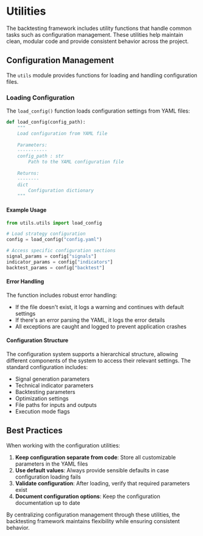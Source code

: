 # Utilities

The backtesting framework includes utility functions that handle common tasks such as configuration management. These utilities help maintain clean, modular code and provide consistent behavior across the project.

## Configuration Management

The `utils` module provides functions for loading and handling configuration files.

### Loading Configuration

The `load_config()` function loads configuration settings from YAML files:

```python
def load_config(config_path):
    """
    Load configuration from YAML file
    
    Parameters:
    -----------
    config_path : str
        Path to the YAML configuration file
        
    Returns:
    --------
    dict
        Configuration dictionary
    """
```

#### Example Usage

```python
from utils.utils import load_config

# Load strategy configuration
config = load_config("config.yaml")

# Access specific configuration sections
signal_params = config["signals"]
indicator_params = config["indicators"]
backtest_params = config["backtest"]
```

#### Error Handling

The function includes robust error handling:

- If the file doesn't exist, it logs a warning and continues with default settings
- If there's an error parsing the YAML, it logs the error details
- All exceptions are caught and logged to prevent application crashes

#### Configuration Structure

The configuration system supports a hierarchical structure, allowing different components of the system to access their relevant settings. The standard configuration includes:

- Signal generation parameters
- Technical indicator parameters
- Backtesting parameters
- Optimization settings
- File paths for inputs and outputs
- Execution mode flags

## Best Practices

When working with the configuration utilities:

1. **Keep configuration separate from code**: Store all customizable parameters in the YAML files
2. **Use default values**: Always provide sensible defaults in case configuration loading fails
3. **Validate configuration**: After loading, verify that required parameters exist
4. **Document configuration options**: Keep the configuration documentation up to date

By centralizing configuration management through these utilities, the backtesting framework maintains flexibility while ensuring consistent behavior.